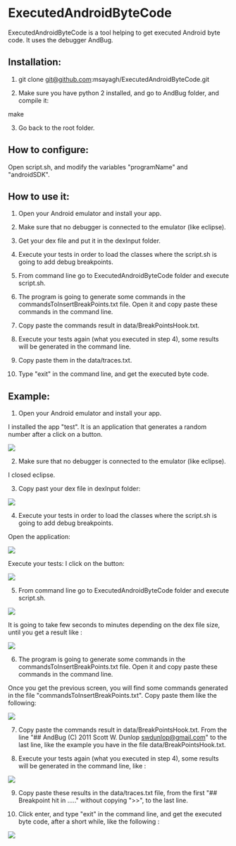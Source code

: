 # ExecutedAndroidByteCode

ExecutedAndroidByteCode is a tool helping to get executed Android byte code. It uses the debugger AndBug. 

## Installation:

1. git clone git@github.com:msayagh/ExecutedAndroidByteCode.git

2. Make sure you have python 2 installed, and go to AndBug folder, and compile it:

make

3. Go back to the root folder.

## How to configure:

Open script.sh, and modify the variables "programName" and "androidSDK".

## How to use it:

1. Open your Android emulator and install your app.

2. Make sure that no debugger is connected to the emulator (like eclipse).

3. Get your dex file and put it in the dexInput folder.

4. Execute your tests in order to load the classes where the script.sh is going to add debug breakpoints.

5. From command line go to ExecutedAndroidByteCode folder and execute script.sh.

6. The program is going to generate some commands in the commandsToInsertBreakPoints.txt file. Open it and copy paste these commands in the command line. 

7. Copy paste the commands result in data/BreakPointsHook.txt.

8. Execute your tests again (what you executed in step 4), some results will be generated in the command line.

9. Copy paste them in the data/traces.txt.

10. Type "exit" in the command line, and get the executed byte code.

## Example:

1. Open your Android emulator and install your app.

I installed the app "test". It is an application that generates a random number after a click on a button.

<img src="screenShot/openEmulator.png" />

2. Make sure that no debugger is connected to the emulator (like eclipse). 

I closed eclipse.

3. Copy past your dex file in dexInput folder:

<img src="screenShot/dexFile.png" />

4. Execute your tests in order to load the classes where the script.sh is going to add debug breakpoints.

Open the application: 

<img src="screenShot/OpenApp.png" />

Execute your tests: I click on the button: 

<img src ="screenShot/executeTest.png" />

5. From command line go to ExecutedAndroidByteCode folder and execute script.sh.

<img src="screenShot/lunchScriptsh.png" />

It is going to take few seconds to minutes depending on the dex file size, until you get a result like :

<img src="screenShot/andBugScreen.png" />

6. The program is going to generate some commands in the commandsToInsertBreakPoints.txt file. Open it and copy paste these commands in the command line. 

Once you get the previous screen, you will find some commands generated in the file "commandsToInsertBreakPoints.txt". Copy paste them like the following: 

<img src="screenShot/commandsResult.png" />

7. Copy paste the commands result in data/BreakPointsHook.txt. From the line "## AndBug (C) 2011 Scott W. Dunlop <swdunlop@gmail.com>" to the last line, like the example you have in the file data/BreakPointsHook.txt.

8. Execute your tests again (what you executed in step 4), some results will be generated in the command line, like :

<img src ="screenShot/traceResult.png" />

9. Copy paste these results in the data/traces.txt file, from the first "## Breakpoint hit in ....." without copying ">>", to the last line.

10. Click enter, and type "exit" in the command line, and get the executed byte code, after a short while, like the following : 

<img src ="screenShot/byteCode.png" />









